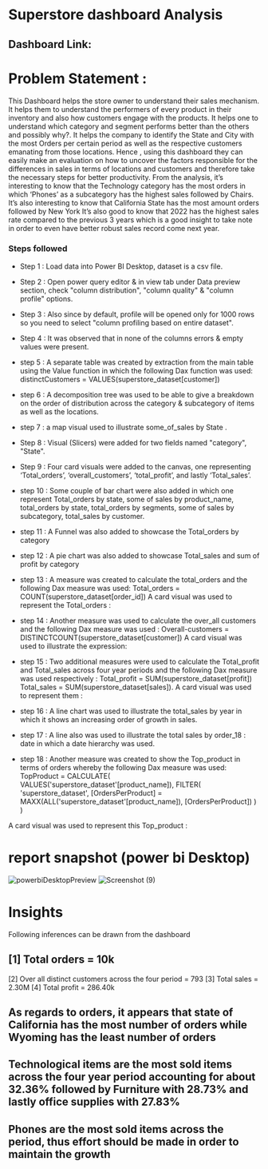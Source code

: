 # Superstore dashboard Analysis
## Dashboard Link: 
# Problem Statement : 
This Dashboard helps the store owner to understand their sales mechanism. It helps them to understand the performers of every product in their inventory and also how customers engage with the products. It helps one to understand which category and segment performs better than the others and possibly why?. It helps the company to identify the State and City with the most Orders per certain period as well as the respective  customers emanating from those locations. Hence , using this dashboard they can easily make an evaluation on how to uncover the factors responsible for the differences in sales in terms of locations and customers and therefore take the necessary steps for better productivity.
From the analysis, it’s interesting to know that the Technology category has the most orders in which ‘Phones’ as a subcategory has the highest sales followed by Chairs.
It’s also interesting to know that California State has the most amount orders followed by New York 
It’s also good to know that 2022 has the highest sales rate compared to the previous 3 years which is a good insight to take note in order to even have better robust sales record come next year. 
### Steps followed 

- Step 1 : Load data into Power BI Desktop, dataset is a csv file.
- Step 2 : Open power query editor & in view tab under Data preview section, check "column distribution", "column quality" & "column profile" options.
- Step 3 : Also since by default, profile will be opened only for 1000 rows so you need to select "column profiling based on entire dataset".
- Step 4 : It was observed that in none of the columns errors & empty values were present.
- step 5 : A separate table was created by extraction from the main table using the Value function in which the following Dax function was used: distinctCustomers = VALUES(superstore_dataset[customer])
 
- step 6 : A decomposition tree was used to be able to give a breakdown on the order of distribution across the category & subcategory of items as well as the locations.
- step 7 : a map visual used to illustrate some_of_sales by State .
 
- Step 8 : Visual (Slicers) were added for two fields named "category", "State".
- Step 9 : Four card visuals were added to the canvas, one representing ‘Total_orders’, ‘overall_customers’, ‘total_profit’, and lastly ‘Total_sales’.
- step 10 : Some couple of bar chart were also added in which one represent Total_orders by state, some of sales by product_name, total_orders by state, total_orders by segments, some of sales by subcategory, total_sales by customer.
- step 11 : A Funnel was also added to showcase the Total_orders by category
- step 12 : A pie chart was also added to showcase Total_sales and sum of profit by category
- step 13 : A measure was created to calculate the total_orders and the following Dax measure was used: Total_orders = COUNT(superstore_dataset[order_id])
A card visual was used to represent the Total_orders : 

- step 14 : Another measure was used to calculate the over_all customers and the following Dax measure was used : Overall-customers = DISTINCTCOUNT(superstore_dataset[customer])
A card visual was used to illustrate the expression: 
- step 15 : Two additional  measures were used to calculate the Total_profit and Total_sales across four year periods and the following Dax measure was used respectively : Total_profit = SUM(superstore_dataset[profit])
Total_sales = SUM(superstore_dataset[sales]).
A card visual was used to represent them :

- step 16 : A line chart was used to illustrate the total_sales by year in which it shows an increasing order of growth in sales.
- step 17 : A line also was used to illustrate the total sales by order_18 : date in which a date hierarchy was used.
- step 18 : Another measure was created to show the Top_product in terms of orders whereby the following Dax measure was used: TopProduct = 
CALCULATE(
    VALUES('superstore_dataset'[product_name]),
    FILTER(
        'superstore_dataset',
        [OrdersPerProduct] = MAXX(ALL('superstore_dataset'[product_name]), [OrdersPerProduct])
    )
)

A card visual was used to represent this Top_product :

# report snapshot    (power bi Desktop)
![powerbiDesktopPreview](https://github.com/Eelmukhty/Superstore-Analysis/assets/170774661/a27f222d-8c05-47a0-b5cd-5df6fea38084)
![Screenshot (9)](https://github.com/Eelmukhty/Superstore-Analysis/assets/170774661/c5046186-22bb-4c85-9abc-9501d63fae55)




# Insights 
Following inferences can be drawn from the dashboard
## [1] Total orders = 10k
   [2] Over all distinct customers across the four period = 793
   [3] Total sales = 2.30M
   [4] Total profit = 286.40k
## As regards to orders, it appears that state of California has the most number of orders while Wyoming has the least number of orders 
## Technological items are the most sold items across the four  year period accounting for about 32.36% followed by Furniture with 28.73%  and lastly office supplies with 27.83%
## Phones are the most sold items across the period, thus effort should be made in order to maintain the growth

    










